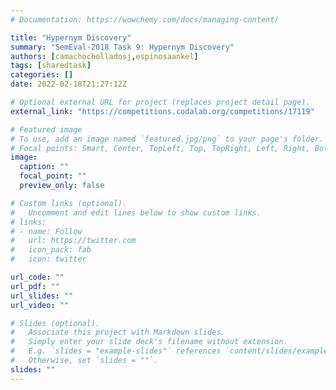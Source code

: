 ```yaml
---
# Documentation: https://wowchemy.com/docs/managing-content/

title: "Hypernym Discovery"
summary: "SemEval-2018 Task 9: Hypernym Discovery"
authors: [camachocholladosj,espinosaankel]
tags: [sharedtask]
categories: []
date: 2022-02-18T21:27:12Z

# Optional external URL for project (replaces project detail page).
external_link: "https://competitions.codalab.org/competitions/17119"

# Featured image
# To use, add an image named `featured.jpg/png` to your page's folder.
# Focal points: Smart, Center, TopLeft, Top, TopRight, Left, Right, BottomLeft, Bottom, BottomRight.
image:
  caption: ""
  focal_point: ""
  preview_only: false

# Custom links (optional).
#   Uncomment and edit lines below to show custom links.
# links:
# - name: Follow
#   url: https://twitter.com
#   icon_pack: fab
#   icon: twitter

url_code: ""
url_pdf: ""
url_slides: ""
url_video: ""

# Slides (optional).
#   Associate this project with Markdown slides.
#   Simply enter your slide deck's filename without extension.
#   E.g. `slides = "example-slides"` references `content/slides/example-slides.md`.
#   Otherwise, set `slides = ""`.
slides: ""
---
```

